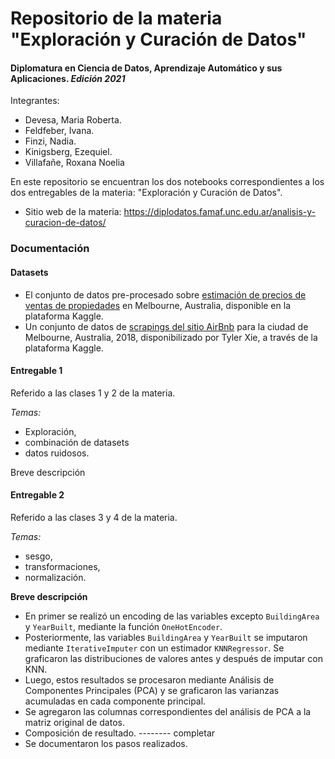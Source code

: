 # Repositorio de la materia "Exploración y Curación de Datos"
#### Diplomatura en Ciencia de Datos, Aprendizaje Automático y sus Aplicaciones. *Edición 2021*

Integrantes:
* Devesa, Maria Roberta. 
* Feldfeber, Ivana. 
* Finzi, Nadia. 
* Kinigsberg, Ezequiel. 
* Villafañe, Roxana Noelia


En este repositorio se encuentran los dos notebooks correspondientes a los dos entregables de la materia:
"Exploración y Curación de Datos". 
* Sitio web de la materia: https://diplodatos.famaf.unc.edu.ar/analisis-y-curacion-de-datos/ 

### Documentación

#### Datasets


* El conjunto de datos pre-procesado sobre [estimación de precios de ventas de propiedades](https://www.kaggle.com/dansbecker/melbourne-housing-snapshot) en Melbourne, Australia, disponible en la plataforma Kaggle. 
* Un conjunto de datos de [scrapings del sitio AirBnb](https://www.kaggle.com/tylerx/melbourne-airbnb-open-data?select=cleansed_listings_dec18.csv) para la ciudad de Melbourne, Australia, 2018, disponibilizado por Tyler Xie, a través de la plataforma Kaggle.



#### Entregable 1

Referido a las clases 1 y 2 de la materia.

*Temas:* 
* Exploración, 
* combinación de datasets 
* datos ruidosos.

Breve descripción

#### Entregable 2 

Referido a las clases 3 y 4 de la materia. 

*Temas:* 
* sesgo, 
* transformaciones, 
* normalización.

**Breve descripción**

* En primer se realizó un encoding de las variables excepto `BuildingArea` y `YearBuilt`, mediante la función `OneHotEncoder`.
* Posteriormente, las variables  `BuildingArea` y `YearBuilt` se imputaron mediante `IterativeImputer` con un estimador `KNNRegressor`. Se graficaron las distribuciones de valores antes y después de imputar con KNN. 
* Luego, estos resultados se procesaron mediante Análisis de Componentes Principales (PCA) y se graficaron las varianzas acumuladas en cada componente principal. 
* Se agregaron las columnas correspondientes del análisis de PCA a la matriz original de datos. 
* Composición de resultado. -------- completar
* Se documentaron los pasos realizados. 

